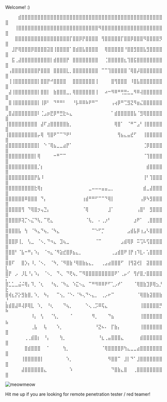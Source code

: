    Welcome! :)

⠀⠀⠀⠀⣾⣿⣿⣿⣿⣿⣿⣿⣿⣿⣿⣿⣿⣿⣿⣿⣿⣿⣿⣿⣿⣿⣿⣿⣿⣿⣿⣿⣿⣿⣿⣿⣿⣿⣿⣿⣿⣿⣿⣿⣿⣿⣿⣿⣿⣿
⠀⠀⠀⢸⣿⣿⣿⣿⣿⣿⣿⣿⣿⣿⣿⣿⣿⣿⣿⣿⣿⣿⣿⣿⣿⣿⣿⣿⣿⠻⣿⣿⣿⣿⣿⣿⣿⣿⣿⣿⣿⣿⣿⣿⣿⣿⣿⣿⣿⣿
⠀⠀⠀⣿⣿⣿⣿⣿⣿⣿⣿⣿⣿⣿⣿⣿⣿⣿⣿⣿⡏⣿⣿⡿⡟⣿⣿⣿⣿⠀⢻⣿⣿⣿⣿⣿⡏⣿⣿⡿⣿⣿⣿⠻⣿⣿⣿⣿⡻⣿
⠀⠀⣸⡟⢿⣿⣿⣿⡿⣿⣿⣿⣿⣽⣿⢸⣿⣿⣿⣿⠁⣿⣾⣿⣧⣿⣿⣿⣿⠀⠀⢿⣿⣿⣿⣿⣿⠘⣿⣿⣻⣿⣿⣧⣻⣿⣿⣿⣿⣿
⠀⠀⣯⢀⣼⣿⣿⣿⣿⣿⣿⣿⣿⣿⡇⣾⣿⣿⣿⡟⠀⣿⣿⣿⣿⣿⣿⣿⣿⠀⠀⢈⣿⣿⣿⣿⣿⣆⢹⣿⣯⣿⣿⣿⣿⣿⣿⣿⣿⣿
⠀⢠⣿⣿⣿⣿⣿⣿⣿⣿⡟⣿⣿⣿⠀⣿⣿⣿⣿⣇⡀⣿⣿⣿⣿⣿⣿⣿⣿⠀⠉⠉⢹⣿⣿⣿⣿⣿⠈⢿⣿⡼⣿⣿⣿⣿⣿⣿⣿⣿
⠀⢸⢸⣿⣿⣿⣿⣿⣿⣿⡇⣿⣿⡟⠚⣿⣿⣿⣿⠀⠀⣿⣿⣿⣿⣿⣿⣿⢸⠀⠀⠀⠀⣿⢻⣿⣿⣿⠀⠸⣿⣧⣿⣿⣿⣿⣿⣿⣿⣿
⠀⣼⢸⣿⣿⣿⣿⣿⣿⣿⡇⣿⣿⡇⠀⣷⣿⣿⣿⣀⡀⢿⣿⣿⣿⣿⣿⣿⢸⠀⠀⠴⠒⠻⠿⠛⢛⣛⣂⣀⠻⠿⢼⣿⣿⣿⣿⣿⣿⣿
⠀⣿⢸⣿⣿⣿⣿⣿⣿⣿⡇⢸⡿⠃⠀⠙⠛⠛⠃⠀⠀⠘⡧⠿⠿⠷⠟⠛⠉⠀⠀⠀⠀⢠⢴⡿⠛⢉⣻⣝⠻⣶⣌⣿⣿⣿⣿⣿⣿⣿
⢀⣿⣼⣿⣿⣿⣿⣿⣿⣿⠇⢈⣠⡶⣟⡿⠛⣛⣗⠦⣄⠀⠀⠀⠀⠀⠀⠀⠀⠀⠀⠀⠀⠁⣾⣿⣿⣿⣿⣿⣧⠈⣻⢿⣿⣿⣿⣿⣿⣿
⢸⣿⣿⣿⣿⣿⣿⣿⣿⣿⠀⣼⠏⣰⣿⣿⣿⣿⣿⣷⡀⠀⠀⠀⠀⠀⠀⠀⠀⠀⠀⠀⠀⠀⢿⣿⠁⠀⠈⠛⠉⣠⠃⢸⣿⣿⣿⣿⣿⣿
⢸⣿⣿⣿⣿⣿⣿⣿⣿⣿⡤⢿⠀⢻⣿⠟⠉⠉⠙⠟⠃⠀⠀⠀⠀⠀⠀⠀⠀⠀⠀⠀⠀⠀⠀⢻⣦⣄⣤⣞⠋⠀⠀⢸⣿⣿⣿⣿⣿⣿
⣾⣿⣿⣿⣿⣿⣿⣿⣿⣿⡇⠀⠑⠈⢿⣦⣀⣀⣴⡟⠁⠀⠀⠀⠀⠀⠀⠀⠀⠀⠀⠀⠀⠀⠀⠀⠀⠀⠀⠀⠀⠀⠀⢈⡿⣿⣿⣿⣿⣿
⣿⣿⣿⣿⣿⣿⣿⣿⣿⡇⢿⠀⠀⠀⠀⠒⠛⠉⠉⠀⠀⠀⠀⠀⠀⠀⠀⠀⠀⠀⠀⠀⠀⠀⠀⠀⠀⠀⠀⠀⠀⠀⠀⠈⢹⣿⣿⣿⣿⣿
⣿⣿⣿⣿⣿⣿⣿⣿⣿⣿⡈⡆⠀⠀⠀⠀⠀⠀⠀⠀⠀⠀⠀⠀⠀⠀⠀⠀⠀⠀⠀⠀⠀⠀⠀⠀⠀⠀⠀⠀⠀⠀⠀⠀⣾⣿⣿⣿⣿⣿
⣿⣿⣿⣿⣿⣿⣿⣿⣿⡟⣧⠸⠀⠀⠀⠀⠀⠀⠀⠀⠀⠀⠀⠀⠀⠀⠀⠀⠀⠀⠀⠀⠀⠀⠀⠀⠀⠀⠀⠀⠀⠀⠀⢸⠃⢹⣿⣿⣿⣿
⣿⣿⣿⣿⣿⣿⣿⣿⣿⣗⢿⡆⠀⠀⠀⠀⠀⠀⠀⠀⠀⠀⠀⠀⠀⠀⣀⠤⠤⠤⣤⣤⣀⡀⠀⠀⠀⠀⠀⠀⠀⠀⠀⣾⣀⣼⣿⣿⣿⣿
⣿⣿⣿⣿⣿⣿⠿⣿⣿⣿⠀⠙⡄⠀⠀⠀⠀⠀⠀⠀⠀⠀⠀⠀⢰⣾⠛⠛⠋⠉⠉⠙⢿⡇⠀⠀⠀⠀⠀⠀⠀⠀⢠⡿⠳⣻⣿⣿⣿⣿
⣿⣿⣿⣿⣿⢻⠀⠙⢿⣿⡲⢤⣙⡄⠀⠀⠀⠀⠀⠀⠀⠀⠀⠀⠈⢿⠀⠀⠀⠀⠀⠀⣸⠁⠀⠀⠀⠀⠀⠀⠀⢠⣿⠃⠀⣻⣿⣿⣿⣿
⣿⣿⣿⣿⡿⢽⡉⠢⣌⠙⢧⡀⠉⢟⣄⠀⠀⠀⠀⠀⠀⠀⠀⠀⠀⠈⢧⡀⠀⠄⢀⡰⠃⠀⠀⠀⠀⠀⠀⠀⣰⠟⠁⠀⢀⣿⣿⣿⣿⣿
⣿⣿⣿⣿⣧⠀⢳⠀⠈⠳⣄⠙⢦⡀⠈⠳⣄⠀⠀⠀⠀⠀⠀⠀⠀⠀⠀⠉⠑⠋⡉⠀⠀⠀⠀⠀⠀⠀⣠⣾⣧⡿⢰⣠⠣⣿⣿⣿⣿⣿
⣿⣿⣿⡿⢸⡀⠀⢣⣀⠀⠈⠢⡀⠙⠲⣄⠀⣹⢦⣀⠀⠀⠀⠀⠀⠀⠀⠀⠈⠉⠀⠀⠀⠀⠀⠀⣠⣾⢿⡿⠀⠭⢩⠧⢫⣿⣿⣿⣿⣿
⣿⣿⣿⠃⠈⣧⠒⠛⡄⠱⡄⠀⠈⠲⣄⠈⠻⣵⣞⣿⡿⣦⣄⡀⠀⠀⠀⠀⠀⠀⠀⠀⠀⢀⣠⣾⣿⠟⢸⡟⢰⠹⣇⠄⢡⣿⣿⣿⣿⣿
⣿⣿⠏⠀⠀⣿⡱⡄⠸⡀⠈⠢⡀⠀⠈⠳⡀⠈⠻⣿⣷⠘⢿⣿⣷⣦⣄⡀⠀⠀⢀⣠⣴⣿⣿⣿⠋⠀⢸⢻⣽⢞⡇⠀⣽⣿⣿⣿⣿⣇
⣿⡟⠀⡠⠀⡸⣇⠘⡄⠱⡄⠀⠈⠢⡀⠀⠙⢄⠀⠙⢟⢦⡀⠉⠻⣿⣿⣿⣿⣿⣿⣿⣿⣿⠟⠁⢀⡤⠊⠀⢻⡞⣿⡐⣿⣿⣿⣿⣿⡍
⣿⣁⣁⣀⣬⠬⢿⡄⠹⡀⠈⢆⠀⠀⠘⢦⡀⠈⠳⣄⠀⠱⣍⠢⣄⠀⠉⠛⠻⠿⠿⠟⠋⢁⡠⠞⠁⠀⠀⠀⠈⢿⣿⣷⣹⡿⢿⣢⡘⣗
⣿⢾⣆⡝⡕⣻⣷⣿⡀⠱⡀⠀⠳⡄⠀⠀⠉⢢⡀⠈⠑⠄⠈⠳⢄⠙⠢⣄⡀⠀⢀⡠⠖⠉⠀⠀⠀⠀⠀⠀⠀⠈⢿⣿⣷⣽⣿⣿⣷⡘
⣷⣾⣿⣼⠿⢼⡿⢿⣇⠀⠱⡀⠀⠘⢆⠀⠀⠀⠙⢦⡀⠀⠀⠀⠀⠑⢄⢀⡩⠿⢯⣄⠀⠀⠀⠀⠀⠀⠀⠀⠀⠀⢸⣿⣿⣿⣿⣿⡛⠷
⠀⠀⠀⠀⠀⠀⠀⠀⠸⡄⠀⢣⠀⠀⠈⢣⡀⠀⠀⠀⠈⠀⠀⠀⠀⠀⠀⠻⡀⠀⠀⠀⠙⣦⠀⠀⠀⠀⠀⠀⠀⠀⢸⣿⣿⣿⣿⣿⣿⣦
⠀⠀⠀⠀⠀⠀⠀⠀⢀⣧⠀⠀⢧⠀⠀⠀⠱⡀⠀⠀⠀⠀⠀⠀⠀⠀⠀⠀⠘⣝⠦⠄⠀⡏⣷⡄⠀⠀⠀⠀⠀⠀⢸⣿⣿⣿⣿⣿⣿⣿
⠀⠀⠀⠀⠀⠀⢀⢀⣾⣿⡆⠀⠘⡄⠀⠀⠀⢳⡀⠀⠀⠀⠀⠀⠀⠀⠀⠀⠀⠘⣆⢀⣤⣿⣿⣿⣄⠀⠀⠀⠀⠀⣾⣿⣿⣿⣿⣿⣿⣿
⠀⠀⠀⠀⠀⠀⣿⣾⣿⣿⣿⠀⠀⠁⠀⠀⠀⠀⢳⡀⠀⠀⠀⠀⠀⠀⠀⠀⠀⠀⠈⢿⣿⣿⣿⣿⡿⢳⣄⣀⣀⣴⣿⣿⣿⣿⣿⣿⣿⣿
⠀⠀⠀⠀⠀⢸⣿⣿⣿⣿⣿⡇⠀⠀⠀⠀⠀⠀⠀⠱⡀⠀⠀⠀⠀⠀⠀⠀⠀⠀⠀⠀⠻⣿⣿⠉⠀⣸⡇⠙⠁⣸⣿⣿⣿⣿⣿⣿⣿⣿
⠀⠀⠀⠀⠀⣼⣿⣿⣿⣿⣿⣿⣄⠀⠀⠀⠀⠀⠀⠀⠱⠀⠀⠀⠀⠀⠀⠀⠀⠀⠀⠀⠀⠙⣿⣷⣄⣿⠀⠀⢀⣿⣿⣿⣿⣿⣿⣿⣿⣿


   ![meowmeow](https://github-readme-stats.vercel.app/api?username=yunaranyancat)

   Hit me up if you are looking for remote penetration tester / red teamer! 
